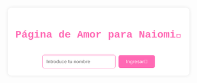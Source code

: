 <!DOCTYPE html>
<html lang="es">
<head>
    <meta charset="UTF-8">
    <meta name="viewport" content="width=device-width, initial-scale=1.0">
    <title>Página de Amor para Naiomi🌷</title>
    <style>
        body {
            font-family: 'Courier New', Courier, monospace;
            background-image: url('https://photos.app.goo.gl/1rqeMCMvidaze2yA6');
            background-size: cover;
            background-position: center;
            color: #333;
            text-align: center;
            padding: 50px;
            margin: 0;
            display: flex;
            flex-direction: column;
            align-items: center;
            justify-content: center;
            height: 100vh;
        }
        .container {
            background: white;
            padding: 20px;
            border-radius: 10px;
            box-shadow: 0 0 10px rgba(0, 0, 0, 0.1);
            position: relative;
        }
        h1 {
            color: #ff69b4;
        }
        input[type="text"] {
            padding: 10px;
            border-radius: 5px;
            border: 1px solid #ff69b4;
            margin-top: 20px;
        }
        button {
            padding: 10px 20px;
            border: none;
            border-radius: 5px;
            background-color: #ff69b4;
            color: white;
            cursor: pointer;
            margin-top: 10px;
        }
        .letter {
            display: none;
            background-color: #ffccff;
            padding: 20px;
            border-radius: 10px;
            position: relative;
            animation: fadeIn 2s;
        }
        .letter button {
            background-image: url('https://photos.app.goo.gl/t12eSPvKRHSoMgsv9');
            background-size: cover;
            width: 50px;
            height: 50px;
            border-radius: 50%;
            border: none;
            position: absolute;
            top: -25px;
            left: 50%;
            transform: translateX(-50%);
        }
        .content {
            display: none;
            background: white;
            padding: 20px;
            border-radius: 10px;
            box-shadow: 0 0 10px rgba(0, 0, 0, 0.1);
            position: relative;
            max-width: 600px;
            margin: auto;
        }
        .content::before, .content::after {
            content: '';
            position: absolute;
            top: 10px;
            width: 40px;
            height: 40px;
            background-color: white;
            border-radius: 50%;
        }
        .content::before {
            left: -20px;
        }
        .content::after {
            right: -20px;
        }
        .gallery img {
            max-width: 100%;
            border-radius: 10px;
            margin-top: 20px;
        }
        @keyframes fadeIn {
            from {
                opacity: 0;
            }
            to {
                opacity: 1;
            }
        }
    </style>
</head>
<body>
    <div class="container">
        <h1>Página de Amor para Naiomi🌷</h1>
        <input type="text" id="nameInput" placeholder="Introduce tu nombre">
        <button onclick="showLetter()">Ingresar🌷</button>
        <div class="letter" id="letter">
            <button onclick="showContent()"></button>
            <div class="content" id="content">
                <p>Querida Naomi, el amor de mi vida,</p>
                <p>Desde el momento en que te conocí, supe que eras alguien especial. Tu sonrisa ilumina mis días y tu risa es la melodía que alegra mi corazón. Cada momento contigo es un tesoro que guardo con cariño en mi memoria.</p>
                <p>Quiero que sepas que te amo con todo mi ser, por favor perdóname por los errores que he cometido. Te prometo con todo mi corazón que ya no volverá a ocurrir. Sé que no te quiero perder y que te amo, te noto mal, yo sé el daño que causé, pero también sé que te voy a amar hasta después de la muerte. Mi amor por ti es tan profundo como el océano y tan vasto como el cielo. Eres mi compañera, mi confidente y mi mejor amiga. No puedo imaginar mi vida sin ti a mi lado.</p>
                <p>Gracias por ser quien eres, por tu amor incondicional y por llenar mi vida de alegría y felicidad. Eres mi inspiración y mi razón para sonreír cada día.</p>
                <p>Con todo mi amor,</p>
                <p>Davicito</p>

                <h2>Galería de Recuerdos</h2>
                <div class="gallery">
                    <img src="https://photos.app.goo.gl/h3uVUDZMANeDn7Vy5" alt="Descripción del recuerdo 1">
                    <img src="https://photos.app.goo.gl/m9Bq42upRzs5SuWu8" alt="Descripción del recuerdo 2">
                    <img src="https://photos.app.goo.gl/FKprQSAFFttSBjbm7" alt="Descripción del recuerdo 3">
                    <img src="https://photos.app.goo.gl/jHDnDnoGrmaGRNXT8" alt="Descripción del recuerdo 4">
                    <img src="https://photos.app.goo.gl/sHtbaxoUGYsKM9wv5" alt="Descripción del recuerdo 5">
                    <img src="https://photos.app.goo.gl/sBks1E8stKCWLpDJ9" alt="Descripción del recuerdo 6">
                    <img src="https://photos.app.goo.gl/oT3st6o6GijEGbrn8" alt="Descripción del recuerdo 7">
                </div>

                <p>Querida Naomi,</p>
                <p>Si aceptas perdonarme, de verdad quiero que sepas que no te voy a fallar y quiero que sepas que no voy a cometer otra estupidez. Con esta cartita te demuestro todo lo que estoy dispuesto a hacer por recuperar a la niña que tanto amo. Si así lo deseas, estoy aquí para apoyarte y estar contigo en las buenas y en las malas, mi niña. Estoy emocionado por todo lo que el futuro nos depara y por todos los momentos maravillosos que aún están por venir. Te amo más de lo que las palabras pueden expresar y siempre estaré aquí para ti.</p>
                <p>Con todo mi corazón,</p>
                <p>Tu negrito, Leito❤️‍🩹</p>
            </div>
        </div>
    </div>

    <script>
        function showLetter() {
            const name = document.getElementById('nameInput').value;
            if (name) {
                document.getElementById('letter').style.display = 'block';
            }
        }

        function showContent() {
            document.getElementById('content').style.display = 'block';
        }
    </script>
</body>
</html>
